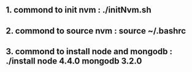 ## 1. commond to init nvm : ./initNvm.sh
## 2. commond to source nvm : source ~/.bashrc
## 3. commond to install node and mongodb : ./install node 4.4.0 mongodb 3.2.0